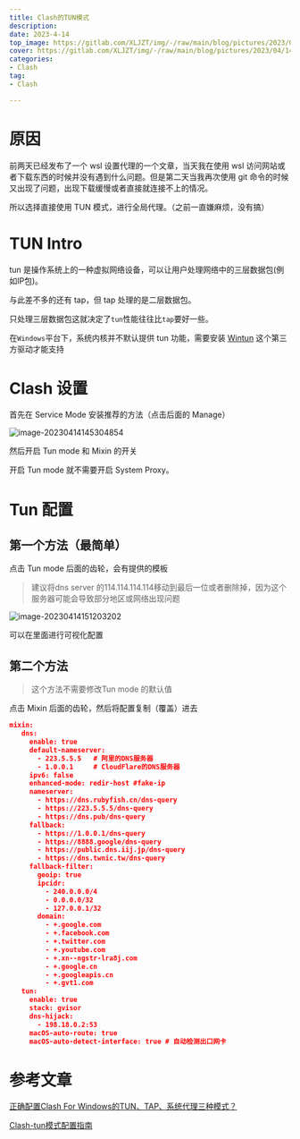 ```yaml
---
title: Clash的TUN模式
description: 
date: 2023-4-14
top_image: https://gitlab.com/XLJZT/img/-/raw/main/blog/pictures/2023/04/14_15_12_5_image-20230414151203202.png
cover: https://gitlab.com/XLJZT/img/-/raw/main/blog/pictures/2023/04/14_15_12_5_image-20230414151203202.png
categories: 
- Clash
tag: 
- Clash

---
```




#  原因

前两天已经发布了一个 wsl 设置代理的一个文章，当天我在使用 wsl 访问网站或者下载东西的时候并没有遇到什么问题。但是第二天当我再次使用 git 命令的时候又出现了问题，出现下载缓慢或者直接就连接不上的情况。

所以选择直接使用 TUN 模式，进行全局代理。（之前一直嫌麻烦，没有搞）

#  TUN Intro

tun 是操作系统上的一种虚拟网络设备，可以让用户处理网络中的三层数据包(例如IP包)。

与此差不多的还有 tap，但 tap 处理的是二层数据包。

只处理三层数据包这就决定了`tun`性能往往比`tap`要好一些。

在`Windows`平台下，系统内核并不默认提供 tun 功能，需要安装 [Wintun](https://www.wintun.net/) 这个第三方驱动才能支持

#  Clash 设置

首先在 Service Mode 安装推荐的方法（点击后面的 Manage）

![image-20230414145304854](https://gitlab.com/XLJZT/img/-/raw/main/blog/pictures/2023/04/14_14_53_7_image-20230414145304854.png)

然后开启 Tun mode 和 Mixin 的开关

开启 Tun mode 就不需要开启 System Proxy。

#  Tun 配置

## 第一个方法（最简单）

点击 Tun mode 后面的齿轮，会有提供的模板
> 建议将dns server 的114.114.114.114移动到最后一位或者删除掉，因为这个服务器可能会导致部分地区或网络出现问题

![image-20230414151203202](https://gitlab.com/XLJZT/img/-/raw/main/blog/pictures/2023/04/14_15_12_5_image-20230414151203202.png)

可以在里面进行可视化配置

## 第二个方法

>  这个方法不需要修改Tun mode 的默认值

点击 Mixin 后面的齿轮，然后将配置复制（覆盖）进去

```json
mixin:
   dns:
     enable: true
     default-nameserver:
       - 223.5.5.5   # 阿里的DNS服务器
       - 1.0.0.1     # CloudFlare的DNS服务器
     ipv6: false
     enhanced-mode: redir-host #fake-ip
     nameserver:
       - https://dns.rubyfish.cn/dns-query
       - https://223.5.5.5/dns-query
       - https://dns.pub/dns-query
     fallback:
       - https://1.0.0.1/dns-query
       - https://8888.google/dns-query
       - https://public.dns.iij.jp/dns-query
       - https://dns.twnic.tw/dns-query
     fallback-filter:
       geoip: true
       ipcidr:
         - 240.0.0.0/4
         - 0.0.0.0/32
         - 127.0.0.1/32
       domain:
         - +.google.com
         - +.facebook.com
         - +.twitter.com
         - +.youtube.com
         - +.xn--ngstr-lra8j.com
         - +.google.cn
         - +.googleapis.cn
         - +.gvt1.com
   tun:
     enable: true
     stack: gvisor
     dns-hijack:
       - 198.18.0.2:53
     macOS-auto-route: true
     macOS-auto-detect-interface: true # 自动检测出口网卡
```

# 参考文章

[正确配置Clash For Windows的TUN、TAP、系统代理三种模式？](https://clashdingyue.tk/2022/06/%E6%AD%A3%E7%A1%AE%E9%85%8D%E7%BD%AEClash-For-Windows/)

[Clash-tun模式配置指南](https://rainchan.win/2022/05/15/Clash-tun%E6%A8%A1%E5%BC%8F%E9%85%8D%E7%BD%AE%E6%8C%87%E5%8D%97/)
